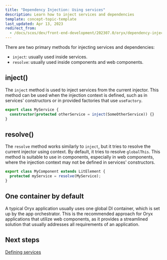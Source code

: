 ```yaml
---
title: "Dependency Injection: Using services"
description: Learn how to inject services and dependencies
template: concept-topic-template
last_updated: Apr 13, 2023
redirect_from:
  - /docs/scos/dev/front-end-development/202307.0/oryx/dependency-injection/dependency-injection-using-services.html
---
```


There are two primary methods for injecting services and dependencies:

- `inject`: usually used inside services.
- `resolve`: usually used inside components and web components.

## inject()

The `inject` method is used to inject services from the current injector. This method can be used when the injection context is defined, such as in services' constructors or in provided factories that use `useFactory`.

```ts
export class MyService {
  constructor(protected otherService = inject(SomeOtherService)) {}
}
```

## resolve()

The `resolve` method works similarly to `inject`, but it tries to resolve the current injector using context. By default, it tries to resolve `globalThis`. This method is suitable to use in components, especially in web components, where the injection context may not be defined in services' constructors.

```ts
export class MyComponent extends LitElement {
  protected myService = resolve(MyService);
}
```

## One container by default

A typical Oryx application usually uses one global DI container, which is set up by the app orchestrator. This is the recommended approach for Oryx applications that utilize web components, as it provides a streamlined solution that usually addresses all requirements of an application.


## Next steps

[Defining services](/docs/scos/dev/front-end-development/{{page.version}}/oryx/architecture/dependency-injection/dependency-injection-defining-services.html)
